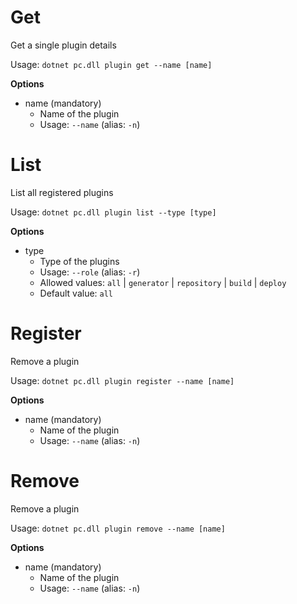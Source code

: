 # Get
Get a single plugin details

Usage: 
`dotnet pc.dll plugin get --name [name]`

**Options**
* name (mandatory)
    * Name of the plugin
    * Usage: `--name` (alias: `-n`)

# List
List all registered plugins

Usage: 
`dotnet pc.dll plugin list --type [type]`

**Options**
* type
    * Type of the plugins
    * Usage: `--role` (alias: `-r`)
    * Allowed values: `all` | `generator` | `repository` | `build` | `deploy`
    * Default value: `all`

# Register
Remove a plugin

Usage: 
`dotnet pc.dll plugin register --name [name]` 

**Options**
* name (mandatory)
    * Name of the plugin
    * Usage: `--name` (alias: `-n`)

# Remove
Remove a plugin

Usage: 
`dotnet pc.dll plugin remove --name [name]` 

**Options**
* name (mandatory)
    * Name of the plugin
    * Usage: `--name` (alias: `-n`)
